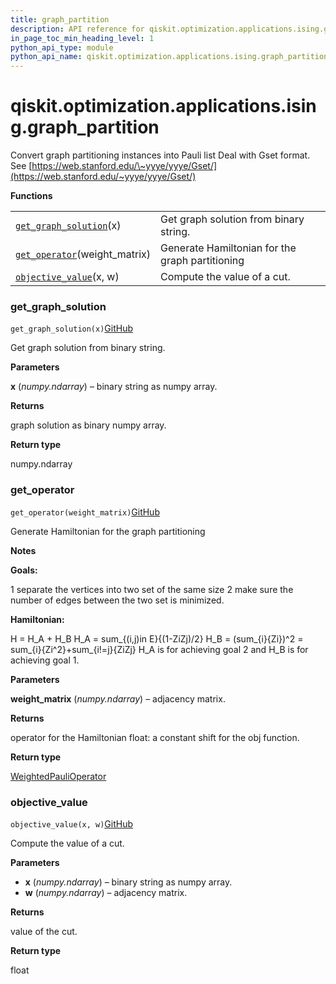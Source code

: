 ```yaml
---
title: graph_partition
description: API reference for qiskit.optimization.applications.ising.graph_partition
in_page_toc_min_heading_level: 1
python_api_type: module
python_api_name: qiskit.optimization.applications.ising.graph_partition
---
```


<span id="module-qiskit.optimization.applications.ising.graph_partition" />

<span id="qiskit-optimization-applications-ising-graph-partition" />

# qiskit.optimization.applications.ising.graph\_partition

Convert graph partitioning instances into Pauli list Deal with Gset format. See [https://web.stanford.edu/\~yyye/yyye/Gset/](https://web.stanford.edu/~yyye/yyye/Gset/)

**Functions**

|                                                                                                                                                                                   |                                                 |
| --------------------------------------------------------------------------------------------------------------------------------------------------------------------------------- | ----------------------------------------------- |
| [`get_graph_solution`](#qiskit.optimization.applications.ising.graph_partition.get_graph_solution "qiskit.optimization.applications.ising.graph_partition.get_graph_solution")(x) | Get graph solution from binary string.          |
| [`get_operator`](#qiskit.optimization.applications.ising.graph_partition.get_operator "qiskit.optimization.applications.ising.graph_partition.get_operator")(weight\_matrix)      | Generate Hamiltonian for the graph partitioning |
| [`objective_value`](#qiskit.optimization.applications.ising.graph_partition.objective_value "qiskit.optimization.applications.ising.graph_partition.objective_value")(x, w)       | Compute the value of a cut.                     |

### get\_graph\_solution

<span id="qiskit.optimization.applications.ising.graph_partition.get_graph_solution" />

`get_graph_solution(x)`[GitHub](https://github.com/qiskit-community/qiskit-aqua/tree/stable/0.8/qiskit/optimization/applications/ising/graph_partition.py "view source code")

Get graph solution from binary string.

**Parameters**

**x** (*numpy.ndarray*) – binary string as numpy array.

**Returns**

graph solution as binary numpy array.

**Return type**

numpy.ndarray

### get\_operator

<span id="qiskit.optimization.applications.ising.graph_partition.get_operator" />

`get_operator(weight_matrix)`[GitHub](https://github.com/qiskit-community/qiskit-aqua/tree/stable/0.8/qiskit/optimization/applications/ising/graph_partition.py "view source code")

Generate Hamiltonian for the graph partitioning

**Notes**

**Goals:**

1 separate the vertices into two set of the same size 2 make sure the number of edges between the two set is minimized.

**Hamiltonian:**

H = H\_A + H\_B H\_A = sum\_\{(i,j)in E}\{(1-ZiZj)/2} H\_B = (sum\_\{i}\{Zi})^2 = sum\_\{i}\{Zi^2}+sum\_\{i!=j}\{ZiZj} H\_A is for achieving goal 2 and H\_B is for achieving goal 1.

**Parameters**

**weight\_matrix** (*numpy.ndarray*) – adjacency matrix.

**Returns**

operator for the Hamiltonian float: a constant shift for the obj function.

**Return type**

[WeightedPauliOperator](qiskit.aqua.operators.legacy.WeightedPauliOperator "qiskit.aqua.operators.legacy.WeightedPauliOperator")

### objective\_value

<span id="qiskit.optimization.applications.ising.graph_partition.objective_value" />

`objective_value(x, w)`[GitHub](https://github.com/qiskit-community/qiskit-aqua/tree/stable/0.8/qiskit/optimization/applications/ising/graph_partition.py "view source code")

Compute the value of a cut.

**Parameters**

*   **x** (*numpy.ndarray*) – binary string as numpy array.
*   **w** (*numpy.ndarray*) – adjacency matrix.

**Returns**

value of the cut.

**Return type**

float

